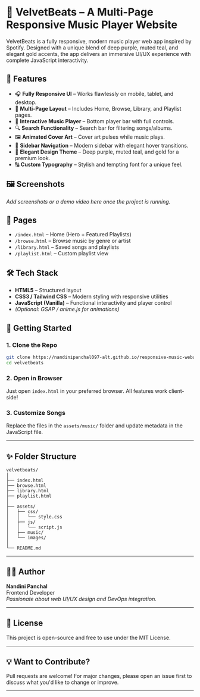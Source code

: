 
# 🎵 VelvetBeats – A Multi-Page Responsive Music Player Website

VelvetBeats is a fully responsive, modern music player web app inspired by Spotify. Designed with a unique blend of deep purple, muted teal, and elegant gold accents, the app delivers an immersive UI/UX experience with complete JavaScript interactivity.

## 🌟 Features

- 🎧 **Fully Responsive UI** – Works flawlessly on mobile, tablet, and desktop.
- 📁 **Multi-Page Layout** – Includes Home, Browse, Library, and Playlist pages.
- 🎵 **Interactive Music Player** – Bottom player bar with full controls.
- 🔍 **Search Functionality** – Search bar for filtering songs/albums.
- 🖼️ **Animated Cover Art** – Cover art pulses while music plays.
- 🧭 **Sidebar Navigation** – Modern sidebar with elegant hover transitions.
- 🎨 **Elegant Design Theme** – Deep purple, muted teal, and gold for a premium look.
- 🔠 **Custom Typography** – Stylish and tempting font for a unique feel.

## 🖼️ Screenshots

_Add screenshots or a demo video here once the project is running._

## 📂 Pages

- `/index.html` – Home (Hero + Featured Playlists)
- `/browse.html` – Browse music by genre or artist
- `/library.html` – Saved songs and playlists
- `/playlist.html` – Custom playlist view

## 🛠️ Tech Stack

- **HTML5** – Structured layout
- **CSS3 / Tailwind CSS** – Modern styling with responsive utilities
- **JavaScript (Vanilla)** – Functional interactivity and player control
- *(Optional: GSAP / anime.js for animations)*

## 🚀 Getting Started

### 1. Clone the Repo
```bash
git clone https://nandinipanchal097-alt.github.io/responsive-music-webapp/
cd velvetbeats
```

### 2. Open in Browser
Just open `index.html` in your preferred browser. All features work client-side!

### 3. Customize Songs
Replace the files in the `assets/music/` folder and update metadata in the JavaScript file.

---

## ✨ Folder Structure

```
velvetbeats/
│
├── index.html
├── browse.html
├── library.html
├── playlist.html
│
├── assets/
│   ├── css/
│   │   └── style.css
│   ├── js/
│   │   └── script.js
│   ├── music/
│   └── images/
│
└── README.md
```

---

## 🧑‍🎨 Author

**Nandini Panchal**  
Frontend Developer   
*Passionate about web UI/UX design and DevOps integration.*

---

## 📜 License

This project is open-source and free to use under the MIT License.

---

## 💡 Want to Contribute?

Pull requests are welcome! For major changes, please open an issue first to discuss what you'd like to change or improve.

---






